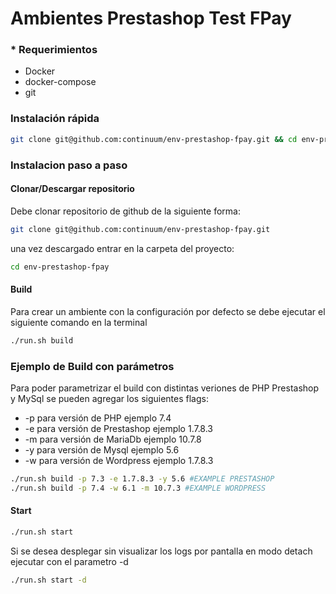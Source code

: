 # Ambientes Prestashop Test FPay

### * Requerimientos
<ul>
  <li>Docker</li>
  <li>docker-compose</li>
  <li>git</li>
</ul>


### Instalación rápida

```bash
git clone git@github.com:continuum/env-prestashop-fpay.git && cd env-prestashop-fpay && ./run.sh build
```



### Instalacion paso a paso
#### Clonar/Descargar repositorio

Debe clonar repositorio de github de la siguiente forma:
```bash
git clone git@github.com:continuum/env-prestashop-fpay.git
```
una vez descargado entrar en la carpeta del proyecto:
```bash
cd env-prestashop-fpay
```

#### Build
Para crear un ambiente con la configuración por defecto se debe ejecutar el siguiente comando en la terminal

```bash
./run.sh build
```

### Ejemplo de Build con parámetros
Para poder parametrizar el build con distintas veriones de PHP Prestashop y MySql se pueden agregar los siguientes flags:
<ul>
  <li>-p para versión de PHP ejemplo 7.4 </li>
  <li>-e para versión de Prestashop ejemplo 1.7.8.3 </li>
  <li>-m para versión de MariaDb  ejemplo 10.7.8 </li>
  <li>-y para versión de Mysql ejemplo 5.6 </li>
  <li>-w para versión de Wordpress ejemplo 1.7.8.3 </li>


</ul>

```bash
./run.sh build -p 7.3 -e 1.7.8.3 -y 5.6 #EXAMPLE PRESTASHOP
./run.sh build -p 7.4 -w 6.1 -m 10.7.3 #EXAMPLE WORDPRESS
```
#### Start

```bash
./run.sh start
```

Si se desea desplegar sin visualizar los logs por pantalla en modo detach ejecutar con el parametro -d

```bash
./run.sh start -d
```